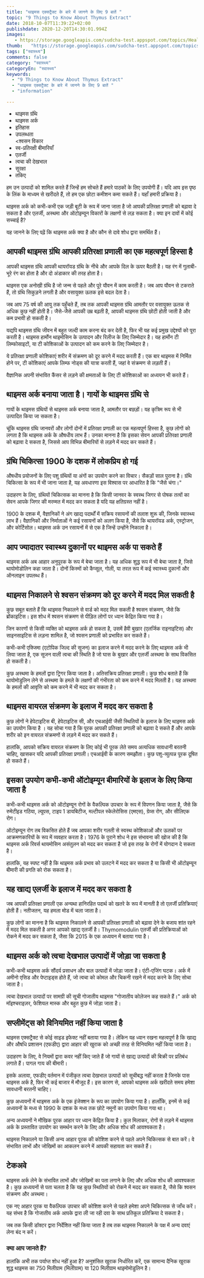 ```yaml
---
title: "थाइमस एक्सट्रैक्ट के बारे में जानने के लिए 9 बातें "
topic: "9 Things to Know About Thymus Extract"
date: 2018-10-07T11:39:22+02:00
publishdate: 2020-12-20T14:30:01.994Z
images: 
   - https://storage.googleapis.com/sudcha-test.appspot.com/topics/Health/default-selection/10.jpg
thumb:   "https://storage.googleapis.com/sudcha-test.appspot.com/topics/Health/default-selection/thumb/10.jpg"
tags: ["स्वास्थ्य"]
comments: false
category: "स्वास्थ्य"
categoryEn: "स्वास्थ्य"
keywords: 
  - "9 Things to Know About Thymus Extract"
  - "थाइमस एक्सट्रैक्ट के बारे में जानने के लिए 9 बातें "
  - "information"

---
```

<ul> <li> थाइमस ग्रंथि </li> <li> थाइमस अर्क </li> <li> इतिहास </li> <li> उपलब्धता </li> <श्वसन विकार </li> <li> स्व-प्रतिरक्षी बीमारियाँ </li> <li> एलर्जी </li> <li> त्वचा की देखभाल </li> <li> सुरक्षा </li> <li> तकिए </li> </ul> <p> हम उन उत्पादों को शामिल करते हैं जिन्हें हम सोचते हैं हमारे पाठकों के लिए उपयोगी हैं। यदि आप इस पृष्ठ के लिंक के माध्यम से खरीदते हैं, तो हम एक छोटा कमीशन कमा सकते हैं। यहाँ हमारी प्रक्रिया है। </p> <p> </p> <p> थाइमस अर्क को कभी-कभी एक जड़ी बूटी के रूप में जाना जाता है जो आपकी प्रतिरक्षा प्रणाली को बढ़ावा दे सकता है और एलर्जी, अस्थमा और ऑटोइम्यून विकारों के लक्षणों से लड़ सकता है। क्या इन दावों में कोई सच्चाई है? </P> <p> यह जानने के लिए पढ़ें कि थाइमस अर्क क्या है और कौन से दावे शोध द्वारा समर्थित हैं। </p> <h2> आपकी थाइमस ग्रंथि आपकी प्रतिरक्षा प्रणाली का एक महत्वपूर्ण हिस्सा है </h2> <p> आपकी थाइमस ग्रंथि आपकी थायरॉयड ग्रंथि के नीचे और आपके दिल के ऊपर बैठती है। यह रंग में गुलाबी-भूरे रंग का होता है और दो अंडाकार की तरह होता है। </p> <p> थाइमस एक अनोखी ग्रंथि है जो जन्म से पहले और पूरे यौवन में काम करती है। जब आप यौवन से टकराते हैं, तो ग्रंथि सिकुड़ने लगती है और वसायुक्त ऊतक इसे बदल देता है। </p> <p> जब आप 75 वर्ष की आयु तक पहुँचते हैं, तब तक आपकी थाइमस ग्रंथि आमतौर पर वसायुक्त ऊतक से अधिक कुछ नहीं होती है। जैसे-जैसे आपकी उम्र बढ़ती है, आपकी थाइमस ग्रंथि छोटी होती जाती है और कम प्रभावी हो सकती है। </p> <p> यद्यपि थाइमस ग्रंथि जीवन में बहुत जल्दी काम करना बंद कर देती है, फिर भी यह कई प्रमुख उद्देश्यों को पूरा करती है। थाइमस हार्मोन थाइमोसिन के उत्पादन और रिलीज के लिए जिम्मेदार है। यह हार्मोन टी लिम्फोसाइटों, या टी कोशिकाओं के उत्पादन को कम करने के लिए जिम्मेदार है। </p> <p> ये प्रतिरक्षा प्रणाली कोशिकाएं शरीर में संक्रमण को दूर करने में मदद करती हैं। एक बार थाइमस में निर्मित होने पर, टी कोशिकाएं आपके लिम्फ नोड्स की यात्रा करती हैं, जहां वे संक्रमण से लड़ती हैं। </p> <p> वैज्ञानिक अपनी संभावित कैंसर से लड़ने की क्षमताओं के लिए टी कोशिकाओं का अध्ययन भी करते हैं। </p> <h2> थाइमस अर्क बनाया जाता है। गायों के थाइमस ग्रंथि से </h2> <p> गायों के थाइमस ग्रंथियों से थाइमस अर्क बनाया जाता है, आमतौर पर बछड़ों। यह कृत्रिम रूप से भी उत्पादित किया जा सकता है। </p> <p> चूंकि थाइमस ग्रंथि जानवरों और लोगों दोनों में प्रतिरक्षा प्रणाली का एक महत्वपूर्ण हिस्सा है, कुछ लोगों को लगता है कि थाइमस अर्क के औषधीय लाभ हैं। उनका मानना ​​है कि इसका सेवन आपकी प्रतिरक्षा प्रणाली को बढ़ावा दे सकता है, जिससे आप विभिन्न बीमारियों से लड़ने में मदद कर सकते हैं। </p> <h2> ग्रंथि चिकित्सा 1900 के दशक में लोकप्रिय हो गई </h2> <p> औषधीय प्रयोजनों के लिए पशु ग्रंथियों या अंगों का उपयोग करने का विचार। सैकड़ों साल पुराना है। ग्रंथि चिकित्सा के रूप में भी जाना जाता है, यह अवधारणा इस विश्वास पर आधारित है कि "जैसे चंगा।" </p> <p> उदाहरण के लिए, ग्रंथियों चिकित्सक का मानना ​​है कि किसी जानवर के स्वस्थ जिगर से पोषक तत्वों का सेवन आपके जिगर की मरम्मत में मदद कर सकता है यदि यह क्षतिग्रस्त नहीं है। </p> <p> 1900 के दशक में, वैज्ञानिकों ने अंग खाद्य पदार्थों में सक्रिय रसायनों की तलाश शुरू की, जिनके स्वास्थ्य लाभ हैं। वैज्ञानिकों और निर्माताओं ने कई रसायनों को अलग किया है, जैसे कि थायरॉयड अर्क, एस्ट्रोजन, और कोर्टिसोल। थाइमस अर्क उन रसायनों में से एक है जिन्हें उन्होंने निकाला है। </p> <h2> आप ज्यादातर स्वास्थ्य दुकानों पर थाइमस अर्क पा सकते हैं </h2> <p> थाइमस अर्क अब आहार अनुपूरक के रूप में बेचा जाता है। यह अधिक शुद्ध रूप में भी बेचा जाता है, जिसे थायोमोडोलिन कहा जाता है। दोनों किस्मों को कैप्सूल, गोली, या तरल रूप में कई स्वास्थ्य दुकानों और ऑनलाइन उपलब्ध हैं। </p> <h2> थाइमस निकालने से श्वसन संक्रमण को दूर करने में मदद मिल सकती है </h2> <p> कुछ सबूत बताते हैं कि थाइमस निकालने से वार्ड को मदद मिल सकती है श्वसन संक्रमण, जैसे कि ब्रोंकाइटिस। इस शोध में श्वसन संक्रमण से पीड़ित लोगों पर ध्यान केंद्रित किया गया है। </p> <p> जिन कारणों से किसी व्यक्ति को थाइमस अर्क हो सकता है, उसमें हैवी बुखार (एलर्जिक राइनाइटिस) और साइनसाइटिस से लड़ना शामिल है, जो श्वसन प्रणाली को प्रभावित कर सकते हैं। </p> <p> कभी-कभी एक्जिमा (एटोपिक जिल्द की सूजन) का इलाज करने में मदद करने के लिए थाइमस अर्क भी लिया जाता है, एक सूजन वाली त्वचा की स्थिति है जो घास के बुखार और एलर्जी अस्थमा के साथ विकसित हो सकती है। </p> <p> कुछ अस्थमा के हमलों द्वारा ट्रिगर किया जाता है। अतिसक्रिय प्रतिरक्षा प्रणाली। कुछ शोध बताते हैं कि थायोमोडुलिन लेने से अस्थमा के हमले के लक्षणों की गंभीरता को कम करने में मदद मिलती है। यह अस्थमा के हमलों की आवृत्ति को कम करने में भी मदद कर सकता है। </p> <h2> थाइमस वायरल संक्रमण के इलाज में मदद कर सकता है </h2> <p> कुछ लोगों ने हेपेटाइटिस बी, हेपेटाइटिस सी, और एचआईवी जैसी स्थितियों के इलाज के लिए थाइमस अर्क का उपयोग किया है । यह सोचा गया है कि पूरक आपकी प्रतिरक्षा प्रणाली को बढ़ावा दे सकते हैं और आपके शरीर को इन वायरल संक्रमणों से लड़ने में मदद कर सकते हैं। </p> <p> हालांकि, आपको सक्रिय वायरल संक्रमण के लिए कोई भी पूरक लेते समय अत्यधिक सावधानी बरतनी चाहिए, खासकर यदि आपकी प्रतिरक्षा प्रणाली। एचआईवी के कारण समझौता। कुछ पशु-व्युत्पन्न पूरक दूषित हो सकते हैं। </p> <h2> इसका उपयोग कभी-कभी ऑटोइम्यून बीमारियों के इलाज के लिए किया जाता है </h2> <p> कभी-कभी थाइमस अर्क को ऑटोइम्यून रोगों के वैकल्पिक उपचार के रूप में विपणन किया जाता है, जैसे कि रुमेटीइड गठिया, ल्यूपस, टाइप 1 डायबिटीज, मल्टीपल स्केलेरोसिस (एमएस), ग्रेव्स रोग, और सीलिएक रोग। </p> <p> ऑटोइम्यून रोग तब विकसित होते हैं जब आपका शरीर गलती से स्वस्थ कोशिकाओं और ऊतकों पर आक्रमणकारियों के रूप में व्यवहार करता है। 1976 के पुराने शोध ने इस संभावना की खोज की है कि थाइमस अर्क रिवर्स थायमोसिन असंतुलन को मदद कर सकता है जो इस तरह के रोगों में योगदान दे सकता है। </P> <p> हालांकि, यह स्पष्ट नहीं है कि थाइमस अर्क प्रभाव को उलटने में मदद कर सकता है या किसी भी ऑटोइम्यून बीमारी की प्रगति को रोक सकता है। </p> <h2> यह खाद्य एलर्जी के इलाज में मदद कर सकता है </h2> <p> जब आपकी प्रतिरक्षा प्रणाली एक अन्यथा हानिरहित पदार्थ को खतरे के रूप में मानती है तो एलर्जी प्रतिक्रियाएं होती हैं। नतीजतन, यह हमला मोड में चला जाता है। </p> <p> कुछ लोगों का मानना ​​है कि थाइमस निकालने से आपकी प्रतिरक्षा प्रणाली को बढ़ावा देने के बजाय शांत रहने में मदद मिल सकती है अगर आपको खाद्य एलर्जी है। Thymomodulin एलर्जी की प्रतिक्रियाओं को रोकने में मदद कर सकता है, जैसा कि 2015 के एक अध्ययन में बताया गया है। </p> <h2> थाइमस अर्क को त्वचा देखभाल उत्पादों में जोड़ा जा सकता है </h2> <p> कभी-कभी थाइमस अर्क सौंदर्य प्रसाधन और बाल उत्पादों में जोड़ा जाता है। एंटी-एजिंग घटक। अर्क में अमीनो एसिड और पेप्टाइड्स होते हैं, जो त्वचा को कोमल और चिकनी रखने में मदद करने के लिए सोचा जाता है। </p> <p> त्वचा देखभाल उत्पादों पर सामग्री की सूची गोजातीय थाइमस "गोजातीय कोलेजन कह सकते हैं।" अर्क को मॉइश्चराइज़र, फेशियल मास्क और बहुत कुछ में जोड़ा जाता है। </p> <h2> सप्लीमेंट्स को विनियमित नहीं किया जाता है </h2> <p> थाइमस एक्सट्रैक्ट से कोई साइड इफेक्ट नहीं बताया गया है। लेकिन यह ध्यान रखना महत्वपूर्ण है कि खाद्य और औषधि प्रशासन (एफडीए) द्वारा आहार की खुराक को अच्छी तरह से विनियमित नहीं किया जाता है। </p> <p> उदाहरण के लिए, वे नियमों द्वारा कवर नहीं किए जाते हैं जो गायों से खाद्य उत्पादों की बिक्री पर प्रतिबंध लगाते हैं। पागल गाय की बीमारी। </p> <p> इसके अलावा, एफडीए वर्तमान में पंजीकृत त्वचा देखभाल उत्पादों को सूचीबद्ध नहीं करता है जिनके पास थाइमस अर्क है, फिर भी कई बाजार में मौजूद हैं। इस कारण से, आपको थाइमस अर्क खरीदते समय हमेशा सावधानी बरतनी चाहिए। </p> <p> कुछ अध्ययनों में थाइमस अर्क के एक इंजेक्शन के रूप का उपयोग किया गया है। हालाँकि, इनमें से कई अध्ययनों के मध्य से 1990 के दशक के मध्य तक छोटे नमूनों का उपयोग किया गया था। </p> <p> अन्य अध्ययनों ने मौखिक पूरक आहार पर ध्यान केंद्रित किया है। कुल मिलाकर, रोगों से लड़ने में थाइमस अर्क के प्रस्तावित उपयोग का समर्थन करने के लिए और अधिक शोध की आवश्यकता है। </p> <p> थाइमस निकालने या किसी अन्य आहार पूरक की कोशिश करने से पहले अपने चिकित्सक से बात करें। वे संभावित लाभों और जोखिमों का आकलन करने में आपकी सहायता कर सकते हैं। </p> <h2> टेकअवे </h2> <p> थाइमस अर्क लेने के संभावित लाभों और जोखिमों का पता लगाने के लिए और अधिक शोध की आवश्यकता है। कुछ अध्ययनों से पता चलता है कि यह कुछ स्थितियों को रोकने में मदद कर सकता है, जैसे कि श्वसन संक्रमण और अस्थमा। </p> <p> एक नए आहार पूरक या वैकल्पिक उपचार की कोशिश करने से पहले हमेशा अपने चिकित्सक से जाँच करें। यह संभव है कि गोजातीय अर्क आपके द्वारा ली जा रही दवा के साथ प्रतिकूल प्रतिक्रिया दे सकता है। </p> <p> जब तक किसी डॉक्टर द्वारा निर्देशित नहीं किया जाता है तब तक थाइमस निकालने के पक्ष में अन्य दवाएं लेना बंद न करें। </p> <h3> क्या आप जानते हैं? </h3> <p> हालांकि अभी तक पर्याप्त शोध नहीं हुआ है? अनुशंसित खुराक निर्धारित करें, एक सामान्य दैनिक खुराक शुद्ध थाइमस का 750 मिलीग्राम (मिलीग्राम) या 120 मिलीग्राम थाइमोमोडुलिन है। </p> 